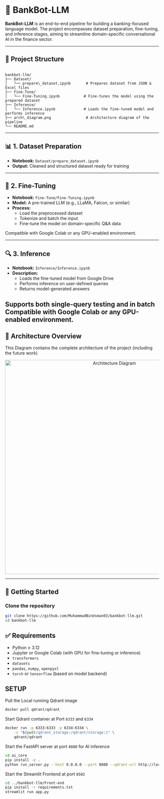 # 🏦 BankBot-LLM

**BankBot-LLM** is an end-to-end pipeline for building a banking-focused language model. The project encompasses dataset preparation, fine-tuning, and inference stages, aiming to streamline domain-specific conversational AI in the finance sector.

---

## 📁 Project Structure

```

bankbot-llm/
├── Dataset/
│   └── prepare\_dataset.ipynb       # Prepares dataset from JSON & Excel files
├── Fine-Tune/
│   └── Fine-Tuning.ipynb           # Fine-tunes the model using the prepared dataset
├── Inference/
│   └── Inference.ipynb             # Loads the fine-tuned model and performs inference
├── arch\_diagram.png                # Architecture diagram of the pipeline
└── README.md

````

---

## 📊 1. Dataset Preparation

- **Notebook:** `Dataset/prepare_dataset.ipynb`
- **Output:** Cleaned and structured dataset ready for training

---

## 🧠 2. Fine-Tuning

- **Notebook:** `Fine-Tune/Fine-Tuning.ipynb`
- **Model:** A pre-trained LLM (e.g., LLaMA, Falcon, or similar)
- **Process:**
  - Load the preprocessed dataset
  - Tokenize and batch the input
  - Fine-tune the model on domain-specific Q&A data

Compatible with Google Colab or any GPU-enabled environment.

---

## 🔍 3. Inference

- **Notebook:** `Inference/Inference.ipynb`
- **Description:**
  - Loads the fine-tuned model from Google Drive
  - Performs inference on user-defined queries
  - Returns model-generated answers

Supports both single-query testing and in batch
Compatible with Google Colab or any GPU-enabled environment.
---

## 📌 Architecture Overview
This Diagram contains the complete architecture of the project (including the future work)
<p align="center">
  <img src="bankbot-llm\Images\llm _arch_2.png" alt="Architecture Diagram" width="700"/>
</p>

---

## 🚀 Getting Started

### Clone the repository
```bash
git clone https://github.com/MuhammadBinUsman03/bankbot-llm.git
cd bankbot-llm
````

## ✅ Requirements

* Python ≥ 3.12
* Jupyter or Google Colab (with GPU for fine-tuning or inference)
* `transformers`
* `datasets`
* `pandas`, `numpy`, `openpyxl`
* `torch` or `tensorflow` (based on model backend)

## SETUP
Pull the Local running Qdrant image
```bash
docker pull qdrant/qdrant
```
Start Qdrant container at Port `6333` and `6334`
```bash
docker run -p 6333:6333 -p 6334:6334 \
    -v "$(pwd)/qdrant_storage:/qdrant/storage:z" \
    qdrant/qdrant
```
Start the FastAPI server at port `8080` for AI inference
```bash
cd ai_core
pip install -e .
python run_server.py --host 0.0.0.0 --port 8080 --qdrant-url http://localhost:6333 --reload
```
Start the Streamlit Frontend at port `8502`

```bash
cd ../bankbot-llm/Front-end
pip install -r requirements.txt
streamlit run app.py
```

